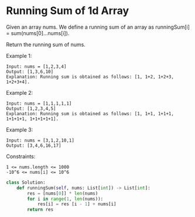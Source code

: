 # Running Sum of 1d Array

Given an array nums. We define a running sum of an array as runningSum[i] = sum(nums[0]…nums[i]).

Return the running sum of nums.

Example 1:

```text
Input: nums = [1,2,3,4]
Output: [1,3,6,10]
Explanation: Running sum is obtained as follows: [1, 1+2, 1+2+3, 1+2+3+4].
```

Example 2:

```text
Input: nums = [1,1,1,1,1]
Output: [1,2,3,4,5]
Explanation: Running sum is obtained as follows: [1, 1+1, 1+1+1, 1+1+1+1, 1+1+1+1+1].
```

Example 3:

```text
Input: nums = [3,1,2,10,1]
Output: [3,4,6,16,17]
```

Constraints:

```text
1 <= nums.length <= 1000
-10^6 <= nums[i] <= 10^6
```

```python
class Solution:
    def runningSum(self, nums: List[int]) -> List[int]:
        res = [nums[0]] * len(nums)
        for i in range(1, len(nums)):
            res[i] = res [i - 1] + nums[i]
        return res
```
